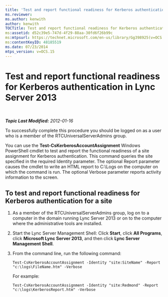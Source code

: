 ```yaml
---
title: 'Test and report functional readiness for Kerberos authentication'
ms.reviewer: 
ms.author: kenwith
author: kenwith
TOCTitle: Test and report functional readiness for Kerberos authentication
ms:assetid: d52c39e5-747d-4f29-88aa-30fd6f26b99c
ms:mtpsurl: https://technet.microsoft.com/en-us/library/Gg398925(v=OCS.15)
ms:contentKeyID: 48185519
ms.date: 07/23/2014
mtps_version: v=OCS.15
---
```


<div data-xmlns="http://www.w3.org/1999/xhtml">

<div class="topic" data-xmlns="http://www.w3.org/1999/xhtml" data-msxsl="urn:schemas-microsoft-com:xslt" data-cs="http://msdn.microsoft.com/en-us/">

<div data-asp="http://msdn2.microsoft.com/asp">

# Test and report functional readiness for Kerberos authentication in Lync Server 2013

</div>

<div id="mainSection">

<div id="mainBody">

<span> </span>

_**Topic Last Modified:** 2012-01-16_

To successfully complete this procedure you should be logged on as a user who is a member of the RTCUniversalServerAdmins group.

You can use the **Test-CsKerberosAccountAssignment** Windows PowerShell cmdlet to test and report the functional readiness of a site assignment for Kerberos authentication. This command queries the site specified in the required Identity parameter. The optional Report parameter causes the cmdlet to write an HTML report to C:\\Logs on the computer on which the command is run. The optional Verbose parameter reports activity information to the screen.

<div>

## To test and report functional readiness for Kerberos authentication for a site

1.  As a member of the RTCUniversalServerAdmins group, log on to a computer in the domain running Lync Server 2013 or on to the computer where the administrative tools are installed.

2.  Start the Lync Server Management Shell: Click **Start**, click **All Programs**, click **Microsoft Lync Server 2013**, and then click **Lync Server Management Shell**.

3.  From the command line, run the following command:
    
        Test-CsKerberosAccountAssignment -Identity "site:SiteName" -Report "c:\logs\FileName.htm" -Verbose
    
    For example:
    
        Test-CsKerberosAccountAssignment -Identity "site:Redmond" -Report "c:\logs\KerberosReport.htm" -Verbose

</div>

</div>

<span> </span>

</div>

</div>

</div>

